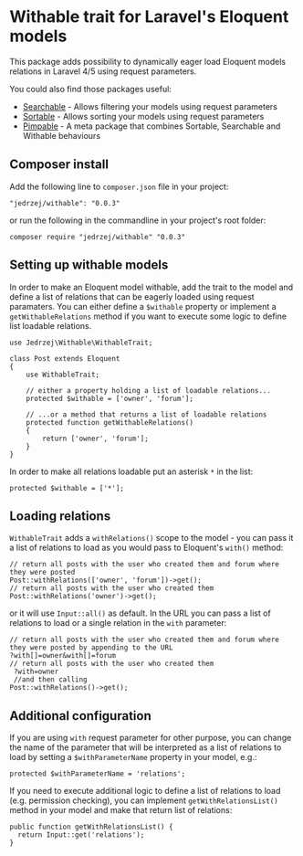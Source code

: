 # Withable trait for Laravel's Eloquent models

This package adds possibility to dynamically eager load Eloquent models relations in Laravel 4/5 using request parameters.

You could also find those packages useful:

- [Searchable](https://github.com/jedrzej/searchable) - Allows filtering your models using request parameters
- [Sortable](https://github.com/jedrzej/sortable) - Allows sorting your models using request parameters
- [Pimpable](https://github.com/jedrzej/pimpable) - A meta package that combines Sortable, Searchable and Withable behaviours

## Composer install

Add the following line to `composer.json` file in your project:

    "jedrzej/withable": "0.0.3"
	
or run the following in the commandline in your project's root folder:	

    composer require "jedrzej/withable" "0.0.3"

## Setting up withable models

In order to make an Eloquent model withable, add the trait to the model and define a list of relations that can be eagerly loaded using request paramaters.
You can either define a `$withable` property or implement a `getWithableRelations` method if you want to execute some logic to define
list loadable relations.

    use Jedrzej\Withable\WithableTrait;
    
    class Post extends Eloquent
    {
        use WithableTrait;

        // either a property holding a list of loadable relations...
        protected $withable = ['owner', 'forum'];

        // ...or a method that returns a list of loadable relations
        protected function getWithableRelations()
        {
            return ['owner', 'forum'];
        }
    }

In order to make all relations loadable put an asterisk `*` in the list:

    protected $withable = ['*'];

## Loading relations

`WithableTrait` adds a `withRelations()` scope to the model - you can pass it a list of relations to load as you would pass to Eloquent's `with()` method:

    // return all posts with the user who created them and forum where they were posted
    Post::withRelations(['owner', 'forum'])->get();
    // return all posts with the user who created them
    Post::withRelations('owner')->get();

 or it will use `Input::all()` as default. In the URL you can pass a list of relations to load or a single relation in the `with` parameter:
    
    // return all posts with the user who created them and forum where they were posted by appending to the URL
    ?with[]=owner&with[]=forum
    // return all posts with the user who created them
     ?with=owner
     //and then calling
    Post::withRelations()->get();

## Additional configuration

If you are using `with` request parameter for other purpose, you can change the name of the parameter that will be
 interpreted as a list of relations to load by setting a `$withParameterName` property in your model, e.g.:

    protected $withParameterName = 'relations';

If you need to execute additional logic to define a list of relations to load (e.g. permission checking),
you can implement `getWithRelationsList()` method in your model and make that return list of relations:

    public function getWithRelationsList() {
      return Input::get('relations');
    }